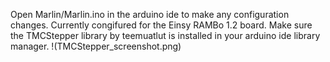 Open Marlin/Marlin.ino in the arduino ide to make any configuration changes. Currently congifured for the Einsy RAMBo 1.2 board.
Make sure the TMCStepper library by teemuatlut is installed in your arduino ide library manager.
!(TMCStepper_screenshot.png)
